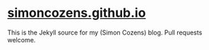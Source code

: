 # [simoncozens.github.io](https://simoncozens.github.io)

This is the Jekyll source for my (Simon Cozens) blog.
Pull requests welcome.
